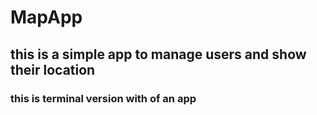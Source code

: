 # MapApp 

## this is a simple app to manage users and show their location

### this is terminal version with of an app
